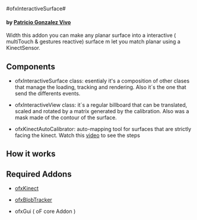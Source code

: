 #ofxInteractiveSurface#
#### by [Patricio Gonzalez Vivo](http://www.patriciogonzalezvivo.com) 

Width this addon you can make any planar surface into a interactive ( multiTouch & gestures reactive) surface  m let you match planar using a KinectSensor.

## Components

* ofxInteractiveSurface class: esentialy it's a composition of other clases that manage the loading, tracking and rendering. Also it´s the one that send the differents events.

* ofxInteractiveView class: it´s a regular billboard that can be translated, scaled and rotated by a matrix generated by the calibration. Also was a mask made of the contour of the surface.

* ofxKinectAutoCalibrator: auto-mapping tool for surfaces that are strictly facing the kinect. Watch this [video](http://www.youtube.com/watch?feature=player_embedded&v=h5dMhWin4i4#!) to see the steps

## How it works



## Required Addons

* [ofxKinect](https://github.com/ofTheo/ofxKinect)

* [ofxBlobTracker](https://github.com/patriciogonzalezvivo/ofxBlobTracker)

* ofxGui ( oF core Addon )